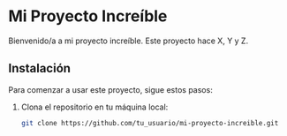 # Mi Proyecto Increíble

Bienvenido/a a mi proyecto increíble. Este proyecto hace X, Y y Z.

## Instalación

Para comenzar a usar este proyecto, sigue estos pasos:

1. Clona el repositorio en tu máquina local:
   ```bash
   git clone https://github.com/tu_usuario/mi-proyecto-increible.git
